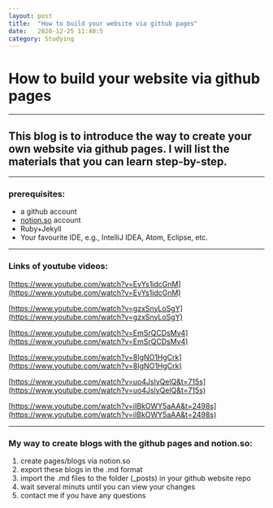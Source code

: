 ```yaml
---
layout: post
title:  "How to build your website via github pages"
date:   2020-12-25 11:40:5
category: Studying
---
```

# How to build your website via github pages

---

## This blog is to introduce the way to create your own website via github pages. I will list the materials that you can learn step-by-step.

---

### prerequisites:

- a github account
- [notion.so](http://notion.so) account
- Ruby+Jekyll
- Your favourite IDE, e.g., IntelliJ IDEA, Atom, Eclipse, etc.

---

### Links of youtube videos:

[https://www.youtube.com/watch?v=EvYs1idcGnM](https://www.youtube.com/watch?v=EvYs1idcGnM)

[https://www.youtube.com/watch?v=gzxSnyLoSgY](https://www.youtube.com/watch?v=gzxSnyLoSgY)

[https://www.youtube.com/watch?v=EmSrQCDsMv4](https://www.youtube.com/watch?v=EmSrQCDsMv4)

[https://www.youtube.com/watch?v=8IgNO1HgCrk](https://www.youtube.com/watch?v=8IgNO1HgCrk)

[https://www.youtube.com/watch?v=uo4JslyQelQ&t=715s](https://www.youtube.com/watch?v=uo4JslyQelQ&t=715s)

[https://www.youtube.com/watch?v=iIBkOWY5aAA&t=2498s](https://www.youtube.com/watch?v=iIBkOWY5aAA&t=2498s)

---

### My way to create blogs with the github pages and notion.so:

1. create pages/blogs via notion.so
2. export these blogs in the .md format
3. import the .md files to the folder (_posts) in your github website repo
4. wait several minuts until you can view your changes
5. contact me if you have any questions

